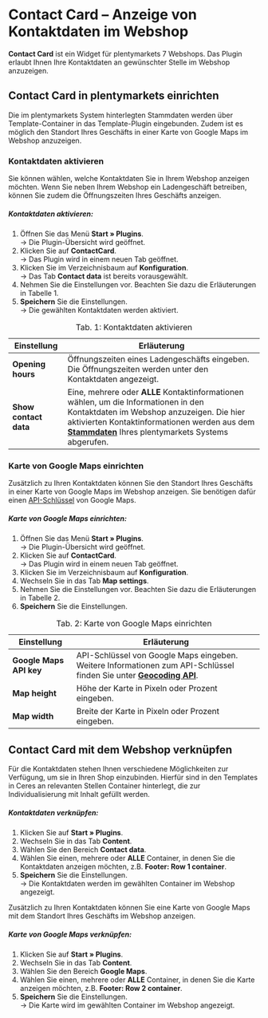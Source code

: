 # Contact Card – Anzeige von Kontaktdaten im Webshop

**Contact Card** ist ein Widget für plentymarkets 7 Webshops. Das Plugin erlaubt Ihnen Ihre Kontaktdaten an gewünschter Stelle im Webshop anzuzeigen.

## Contact Card in plentymarkets einrichten

Die im plentymarkets System hinterlegten Stammdaten werden über Template-Container in das Template-Plugin eingebunden. Zudem ist es möglich den Standort Ihres Geschäfts in einer Karte von Google Maps im Webshop anzuzeigen.

### Kontaktdaten aktivieren

Sie können wählen, welche Kontaktdaten Sie in Ihrem Webshop anzeigen möchten. Wenn Sie neben Ihrem Webshop ein Ladengeschäft betreiben, können Sie zudem die Öffnungszeiten Ihres Geschäfts anzeigen.

##### Kontaktdaten aktivieren:


1. Öffnen Sie das Menü **Start » Plugins**.<br /> → Die Plugin-Übersicht wird geöffnet.
2. Klicken Sie auf **ContactCard**.<br /> → Das Plugin wird in einem neuen Tab geöffnet.
3. Klicken Sie im Verzeichnisbaum auf **Konfiguration**.<br /> → Das Tab **Contact data** ist bereits vorausgewählt.
4. Nehmen Sie die Einstellungen vor. Beachten Sie dazu die Erläuterungen in Tabelle 1.
5. **Speichern** Sie die Einstellungen.<br /> → Die gewählten Kontaktdaten werden aktiviert.


<table>
<thead>
<tr>  
<th>Einstellung</th>
<th>Erläuterung</th> 
</tr>
</thead>
<tbody>   
<tr>
<td><b>Opening hours</b></td>  
<td>Öffnungszeiten eines Ladengeschäfts eingeben. Die Öffnungszeiten werden unter den Kontaktdaten angezeigt.</td>
</tr>
<tr>
<td><b>Show contact data</b></td>  
<td>Eine, mehrere oder <strong>ALLE</strong> Kontaktinformationen wählen, um die Informationen in den Kontaktdaten im Webshop anzuzeigen. Die hier aktivierten Kontaktinformationen werden aus dem <a href="https://www.plentymarkets.eu/handbuch/arbeiten-mit-plentymarkets/grundeinstellungen/stammdaten/"><b>Stammdaten</b></a> Ihres plentymarkets Systems abgerufen.</td>
</tr>
</tbody>
<caption>Tab. 1: Kontaktdaten aktivieren</caption>
</table>

### Karte von Google Maps einrichten

Zusätzlich zu Ihren Kontaktdaten können Sie den Standort Ihres Geschäfts in einer Karte von Google Maps im Webshop anzeigen. Sie benötigen dafür einen [API-Schlüssel](https://developers.google.com/maps/documentation/geocoding/get-api-key?hl=de) von Google Maps.

##### Karte von Google Maps einrichten:


1. Öffnen Sie das Menü **Start » Plugins**.<br /> → Die Plugin-Übersicht wird geöffnet.
2. Klicken Sie auf **ContactCard**.<br /> → Das Plugin wird in einem neuen Tab geöffnet.
3. Klicken Sie im Verzeichnisbaum auf **Konfiguration**.
4. Wechseln Sie in das Tab **Map settings**.
4. Nehmen Sie die Einstellungen vor. Beachten Sie dazu die Erläuterungen in Tabelle 2.
5. **Speichern** Sie die Einstellungen.


<table>
<thead>
<tr>  
<th>Einstellung</th>
<th>Erläuterung</th> 
</tr>
</thead>
<tbody>   
<tr>
<td><b>Google Maps API key</b></td>  
<td>API-Schlüssel von Google Maps eingeben. Weitere Informationen zum API-Schlüssel finden Sie unter <a href="https://developers.google.com/maps/documentation/geocoding/get-api-key?hl=de" target="_blank"><b>Geocoding API</b></a>.</td>
</tr>
<tr>
<td><b>Map height</b></td>  
<td>Höhe der Karte in Pixeln oder Prozent eingeben.</td>
</tr>
<tr>
<td><b>Map width</b></td>  
<td>Breite der Karte in Pixeln oder Prozent eingeben.</td>
</tr>
</tbody>
<caption>Tab. 2: Karte von Google Maps einrichten</caption>
</table>

## Contact Card mit dem Webshop verknüpfen

Für die Kontaktdaten stehen Ihnen verschiedene Möglichkeiten zur Verfügung, um sie in Ihren Shop einzubinden.
Hierfür sind in den Templates in Ceres an relevanten Stellen Container hinterlegt, die zur Individualisierung mit Inhalt gefüllt werden.

##### Kontaktdaten verknüpfen:

1. Klicken Sie auf **Start » Plugins**.
2. Wechseln Sie in das Tab **Content**. 
3. Wählen Sie den Bereich **Contact data**.
4. Wählen Sie einen, mehrere oder **ALLE** Container, in denen Sie die Kontaktdaten anzeigen möchten, z.B. **Footer: Row 1 container**.
5. **Speichern** Sie die Einstellungen.<br /> → Die Kontaktdaten werden im gewählten Container im Webshop angezeigt.


Zusätzlich zu Ihren Kontaktdaten können Sie eine Karte von Google Maps mit dem Standort Ihres Geschäfts im Webshop anzeigen. 

##### Karte von Google Maps verknüpfen:

1. Klicken Sie auf **Start » Plugins**.
2. Wechseln Sie in das Tab **Content**. 
3. Wählen Sie den Bereich **Google Maps**.
4. Wählen Sie einen, mehrere oder **ALLE** Container, in denen Sie die Karte anzeigen möchten, z.B. **Footer: Row 2 container**.
5. **Speichern** Sie die Einstellungen.<br /> → Die Karte wird im gewählten Container im Webshop angezeigt.